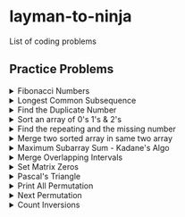 # layman-to-ninja
List of coding problems

## Practice Problems

<details><summary>Fibonacci Numbers</summary>

```Java
package org.example;

import java.util.Arrays;

public class FibonacciNumber {

    public static void main(String[] args) {
        int n = 7;
        // recursive solution
        System.out.println(fib_recursive(n));

        // Dynamic programming
        int[] dp_arr = new int[n+1];
        Arrays.fill(dp_arr, -1);
        System.out.println(fib_memoization(n, dp_arr));
    }

    public static int fib_recursive(int n) {
        // base case
        if(n <= 1) return n;

        // recursive call
        return fib_recursive(n-1) + fib_recursive(n-2);
    }

    public static int fib_memoization(int n, int[] dp) {
        // base case
        if(n <= 1) return n;

        // if dp arr has value; use that
        if(dp[n] != -1) return dp[n];

        // Compute and Memoize the answer
        dp[n] = fib_memoization(n-1, dp) + fib_memoization(n-2, dp);
        return dp[n]; // first memoize; then return
    }

}

```
</details>

<details><summary>Longest Common Subsequence</summary>

##### Description

> A subsequence of a string is a new string generated from the original string with some characters (can be none) deleted without changing the relative order of the remaining characters.
> 
> For example, `"ace"` is a subsequence of `"abcde"`.
> 
> A common subsequence of two strings is a subsequence that is common to both strings.
>
> **Example**<br>
> **Input:** text1 = "abcde", text2 = "ace"
> **Output:** 3  
> **Explanation:** The longest common subsequence is "ace" and its length is 3.

Leetcode Link : [https://leetcode.com/problems/longest-common-subsequence/](https://leetcode.com/problems/longest-common-subsequence/)

##### Recursive Tree

[![](https://mermaid.ink/img/pako:eNp1VNFOwyAU_RWCD9OIZtC9rCYmk0t_QB8xBluqi21Zus7EOP9d2kLHsHYP2849l3s4B_qNc1NonOK3Vu3e0RPIBtlncynxhsORC5D4asQeLBZD1PECjFvoDAALvJwBdKCcADEwXqb_eaX2e9AlMp-6rdQOlduqSi_W67Jcr0luKtOmF8vl8m6ky8aJRjc398dOfWi02CyO6OEvzHuYOvEnPDd1bZqxzMOqxJfX9EriaTEeLAaWDX9h0cNuBgy4OXTIlOjVHJpiagEaTZh6fOFMGix6jnCGzSwrvA2cjkGFmTCXUxACi3MSNA5KsCioLAoKknFU0JIELf6QRLlwOlPoXePM7yCKDJgXHdkvqNc-5wid6ernCOb3F0UQFaIAjihzNswMy9CM9uEoJN6raFMi8ZbFKlwhY5HdIvlHFkO-Y06Z39RqDCuML7TTDl555pybrgire9UUaG-QaW7t8-yPmG2xxT714f4iToAAJYIAI8J-M5L5C33Xs06f8RIjhAmudVurbWFfSN89Yi_Bu661xKn9Waj2Q2LZ_FjeYVeoToti25kWp6Wq9ppgdejM41eTT8DIgq2yb7faoT-_UNVYiw)](https://mermaid.live/edit#pako:eNp1VNFOwyAU_RWCD9OIZtC9rCYmk0t_QB8xBluqi21Zus7EOP9d2kLHsHYP2849l3s4B_qNc1NonOK3Vu3e0RPIBtlncynxhsORC5D4asQeLBZD1PECjFvoDAALvJwBdKCcADEwXqb_eaX2e9AlMp-6rdQOlduqSi_W67Jcr0luKtOmF8vl8m6ky8aJRjc398dOfWi02CyO6OEvzHuYOvEnPDd1bZqxzMOqxJfX9EriaTEeLAaWDX9h0cNuBgy4OXTIlOjVHJpiagEaTZh6fOFMGix6jnCGzSwrvA2cjkGFmTCXUxACi3MSNA5KsCioLAoKknFU0JIELf6QRLlwOlPoXePM7yCKDJgXHdkvqNc-5wid6ernCOb3F0UQFaIAjihzNswMy9CM9uEoJN6raFMi8ZbFKlwhY5HdIvlHFkO-Y06Z39RqDCuML7TTDl555pybrgire9UUaG-QaW7t8-yPmG2xxT714f4iToAAJYIAI8J-M5L5C33Xs06f8RIjhAmudVurbWFfSN89Yi_Bu661xKn9Waj2Q2LZ_FjeYVeoToti25kWp6Wq9ppgdejM41eTT8DIgq2yb7faoT-_UNVYiw)

##### Code

```Java
package org.example;

import java.util.Arrays;

public class LongestCommonSubsequence {

    public static void main(String[] args) {

        // input
        char[] str1 = "ACD".toCharArray();
        char[] str2 = "CED".toCharArray();

        // recursive solution
        System.out.println("Recursive solution: " + lcs_rec(0,0, str1, str2));

        // Dynamic programming solution
        int[][] dp_arr = new int[str1.length][str2.length];
        Arrays.stream(dp_arr).forEach(a -> Arrays.fill(a, -1));
        System.out.println("DP solution: " + lcs_memoization(0, 0, str1, str2, dp_arr));
        Arrays.stream(dp_arr).forEach(a -> Arrays.fill(a, -1));
        System.out.println("DP Top down: " + lcs_topdown(str1.length-1, str2.length-1, str1, str2, dp_arr));
    }

    private static int lcs_rec(int i, int j, char[] str1, char[] str2) {
        // base case
        if(i >= str1.length || j >= str2.length)
            return 0;

        // when both ith and jth char matches
        if(str1[i] == str2[j])
            return 1+lcs_rec(i+1, j+1, str1, str2);

        // when ith and jth char does not match
        int left = lcs_rec(i+1, j, str1, str2);
        int right = lcs_rec(i, j+1, str1, str2);
        return Math.max(left, right);
    }

    // This method solves problem in BottomUp approach as we go from 0..n
    private static int lcs_memoization(int i, int j, char[] str1, char[] str2, int[][] dp) {
        // base case
        if(i >= str1.length || j >= str2.length)
            return 0;

        // if dp arr state has changed, use that value
        if(dp[i][j] != -1)
            return dp[i][j];

        // when both ith and jth char matches
        if(str1[i] == str2[j])
            return dp[i][j] = 1 + lcs_memoization(i+1, j+1, str1, str2, dp);

        // when ith and jth char does not match
        int left = lcs_memoization(i+1, j, str1, str2, dp);
        int right = lcs_memoization(i, j+1, str1, str2, dp);
        return dp[i][j] = Math.max(left, right);
    }

    private static int lcs_topdown(int i, int j, char[] str1, char[] str2, int[][] dp) {
        // base case
        if(i < 0 || j < 0)
            return 0;

        // if dp arr state has changed, use that value
        if(dp[i][j] != -1)
            return dp[i][j];

        // when both ith and jth char matches
        if(str1[i] == str2[j])
            return dp[i][j] = 1 + lcs_memoization(i-1, j-1, str1, str2, dp);

        // when ith and jth char does not match
        int left = lcs_memoization(i-1, j, str1, str2, dp);
        int right = lcs_memoization(i, j-1, str1, str2, dp);
        return dp[i][j] = Math.max(left, right);
    }

}
```

> **Recursive solution:** O(n.2^m), where m is the length of the first string and n is the length of the second string.<br>
> **Dynamic Programming:** O(n*m)
</details>

<details>
<summary>Find the Duplicate Number</summary>

##### Description
> Given array of `n+1` numbers contains `[1,n]` inclusive and there is only single repeated number
>
> Example:
> Input: nums = [1,3,4,2,2]
> Output: 2

Leetcode link: [https://leetcode.com/problems/find-the-duplicate-number/](https://leetcode.com/problems/find-the-duplicate-number/)

Exxplnation video: [https://www.youtube.com/watch?v=32Ll35mhWg0&ab_channel=takeUforward](https://www.youtube.com/watch?v=32Ll35mhWg0&ab_channel=takeUforward)

##### Code

```Java
package org.example;

import java.util.Arrays;
import java.util.NoSuchElementException;

public class FindDuplicateNumber {

    public static void main(String[] args) {
        int[] arr = {1,3,5,2,8,4,7,6,7};
        System.out.println("Optimal solution with linkedlist " +
                "slow and fast pointer :" + findDuplicate(arr));
        System.out.println("Brute force solution with sorting: " + findDuplicate_brute_force(arr));
        System.out.println("Hash frequency count solution: " + findDuplicate_hash_frequency(arr));
    }

    private static int findDuplicate(int[] arr) {
        int slowPtr = arr[0];
        int fastPtr = arr[0];

        do {    // first collision in loop
            slowPtr = arr[slowPtr];
            fastPtr = arr[arr[fastPtr]];
        } while (slowPtr != fastPtr);

        // meet at the start of loop to find duplicate
        fastPtr = arr[0];
        while (slowPtr != fastPtr) {
            slowPtr = arr[slowPtr];
            fastPtr = arr[fastPtr];
        }
        return slowPtr;
    }

    private static int findDuplicate_brute_force(int[] arr) {
        Arrays.sort(arr);
        for(int i=0; i<arr.length-1; i++) {
            if(arr[i] == arr[i+1]) {
                return arr[i];
            }
        }
        throw new NoSuchElementException("No duplicate found");
    }

    private static int findDuplicate_hash_frequency(int[] arr) {
        int[] freq = new int[arr.length];
        Arrays.fill(freq, 0);
        for(int num: arr) {
            freq[num]++;
        }
        for(int i=0; i<freq.length; i++) {
            if(freq[i] == 2)
                return i;
        }
        throw new NoSuchElementException("No duplicate found");
    }
}
```
</details>

<details>
<summary>
Sort an array of 0's 1's & 2's</summary>

##### Description

> Given array of n elements with 0, 1 and 2. Sort the array in single pass.
> 
> This is variation of Dutch National Flag Algorithm using which we can find solution in O(N) time.
> 
> Example:
> 
> Input: nums = [2,0,2,1,1,0]
> 
> Output: [0,0,1,1,2,2]

Leetcode link: [https://leetcode.com/problems/sort-colors/](https://leetcode.com/problems/sort-colors/)

Explnation video: [https://www.youtube.com/watch?v=oaVa-9wmpns&t=412s&ab_channel=takeUforward](https://www.youtube.com/watch?v=oaVa-9wmpns&t=412s&ab_channel=takeUforward)

##### Solution

Dutch National Flag Algorithm

![Color Sort Image - check in resource folder](https://share.sketchpad.app/22/07a-1ebb-1aea9d.png "Color Sort Algo")

##### Code

```Java
package org.example;

import java.util.Arrays;

public class SortColors {

    public static void main(String[] args) {
        int[] arr = {0,0,1,2,0,1,0,1,1,1,2,1,0};
        sortByBruteForce(arr);
        System.out.println();
        sortByCounting(arr);
        System.out.println();
        sortByDutchNationalFlagAlgo(arr);
    }

    private static void swap(int[] arr, int i, int j) {
        int tmp = arr[i];
        arr[i] = arr[j];
        arr[j] = tmp;
    }

    // single pass solution
    private static void sortByDutchNationalFlagAlgo(int[] arr) {
        int low = 0;
        int high = arr.length-1;
        int mid = 0;
        while(mid <= high) {
            switch (arr[mid]) {
                case 0 : {
                    swap(arr, low, mid);
                    low++;
                    mid++;
                    break;
                }
                case 1 : {
                    mid++;
                    break;
                }
                case 2 : {
                    swap(arr, mid, high);
                    high--;
                }
            }
        }
        for(int i: arr) {
            System.out.print(i + " ");
        }
    }

    private static void sortByBruteForce(int[] arr) {
        Arrays.sort(arr);
        for(int i: arr) {
            System.out.print(i + " ");
        }
    }

    // double pass solution O(2N)
    private static void sortByCounting(int[] arr) {
        int cnt_0s = 0;
        int cnt_1s = 0;
        int cnt_2s = 0;
        for(int i: arr) {
            if(i == 0) {
                cnt_0s++;
                continue;
            }
            if(i == 1) {
                cnt_1s++;
                continue;
            }
            cnt_2s++;
        }
        while(cnt_0s != 0 || cnt_1s != 0 || cnt_2s != 0) {
            if(cnt_0s != 0) {
                cnt_0s--;
                System.out.print(0 + " ");
                continue;
            }
            if(cnt_1s != 0) {
                cnt_1s--;
                System.out.print(1 + " ");
                continue;
            }
            cnt_2s--;
            System.out.print(2 + " ");
        }
    }
}
```
</details>

<details>
<summary>
Find the repeating and the missing number
</summary>

##### Description

> Given an unsorted array of size n. Array elements are in the range from 1 to n. One number from set {1, 2, …n} is missing and one number occurs twice in the array. Find these two numbers.
> 
> Example :
> 
> Input: arr[] = {4, 3, 6, 2, 1, 1}
> 
> Output: Missing = 5, Repeating = 1

GFG Problem link: [https://www.geeksforgeeks.org/find-a-repeating-and-a-missing-number/](https://www.geeksforgeeks.org/find-a-repeating-and-a-missing-number/)

Explanation video: [https://www.youtube.com/watch?v=5nMGY4VUoRY&ab_channel=takeUforward](https://www.youtube.com/watch?v=5nMGY4VUoRY&ab_channel=takeUforward)

##### Solution

Method 1 : Sorting

Approach:
Sort the input array. Traverse the array and check for missing and repeating.

Time Complexity: `O(nLogn)`

Note that after sorting, to find missing and repeating number in single pass is not that simple and intuitive. Do check for corner cases. Check the implementation and verify if that indeed find correct result.

![Repeating and missing number algo - check resource folder](https://share.sketchpad.app/22/89a-49a9-d4d5c0.png "Repeating and MissingNumber_sort image")

Code:

Input: `int[] arr = {4, 3, 6, 2, 1, 1};`

```Java
    private static void printTwoNumberBySorting(int[] arr) {
        System.out.println("Print by sorting");
        Arrays.sort(arr);
        for(int idx=1,arr_idx=0 ; arr_idx < arr.length;) {
            if(arr[arr_idx] != idx) {
                if(arr[arr_idx] < idx) {
                    System.out.println("Repeating Number: " + arr[arr_idx]);
                    arr_idx++;
                } else {
                    System.out.println("Missing Number: " + idx);
                    idx++;
                }
            } else {
                idx++;
                arr_idx++;
            }
        }
    }
```

Method 2: Print by Hash Frequency- counting

Time Complexity: O(n)

Auxiliary Space: O(n)

```Java
    private static void printTwoNumberByHashFrequency(int[] arr) {
        System.out.println("Print by hash frequency");
        int[] freq_arr = new int[arr.length+1];
        Arrays.fill(freq_arr, 0);
        for(int num: arr) {
            freq_arr[num]++;
        }
        for(int i=1; i<freq_arr.length; i++) {
            if(freq_arr[i] == 2)
                System.out.println("Repeating Number: " + i);
            if(freq_arr[i] == 0)
                System.out.println("Missing Number: " + i);
        }
    }
```

Method 3: Solve by equation

Approach:

- Let `x` be the missing and `y` be the repeating element.
- Get the sum of all numbers using formula `S = n(n+1)/2`
- Get sum of all number squares `S^2 = n(n+1)(2n+1)/6`
- The above two steps give us two equations, we can solve the equations and get the values of `x` and `y`.

In actual `arr` sum `x` will not be there and `y` will be there twice.

suppose give `arr` = `{2, 3, 3, 1, 4}` => 3 is repeating and 5 is missing 

So, `x - y` = `S - arr_sum` ((1+2+3+4+5) - (2+3+3+1+4))
`x - y` = 5 - 3 = 2

`x^2 - y^2` = `S^2 - arr_square_sum` ((1^2+2^2+3^2+4^2+5^2) - (2^2+3^2+3^2+1^2+4^2))
`(x+y)(x-y)` = 5^2 - 3^2 = 25 - 9 = 16

we can replace `x-y` value in above equation

`x+y` = 16/2 = 8

now,

`x-y` = 2

`x+y` = 8

`2x` = 10, `x` = 5, `y` = 3

Time Complexity: `O(n)`

Code

```Java
    private static void printTwoNumberByEquation(int[] arr) {
        System.out.println("Print by equation");
        int n = arr.length;
        long sum = ((long) n *(n+1))/2;
        long square_sum = (n*(n+1)*((2L *n)+1))/6;

        long arr_sum = Arrays.stream(arr).sum();
        long arr_square_sum = Arrays.stream(arr).map(num -> num * num).sum();

        long x_min_y = sum - arr_sum;
        long x_plus_y = (square_sum - arr_square_sum)/x_min_y;

        long x = (x_plus_y + x_min_y)/2;
        long y = x - x_min_y;
        System.out.println("Repeating Number: " + y);
        System.out.println("Missing Number: " + x);
    }
```

Method 4 : Use XOR operation

> XOR operation return `true` only if either condition is true, not both true and not both false. So, 1 and 0 gives 1 other is 0 and 1 gives 1
>
> Also note, number's XOR with self gives `0` as all bit cancel each other. `3^3 = 0`

Approach:

- Let x and y be the desired output elements.
- Calculate XOR of all the array elements.

`XOR = arr[0]^arr[1]^arr[2]…..arr[n-1]`

- XOR the result with all numbers from 1 to n

`XOR = XOR^1^2^…..^n`

- In the result `XOR`, all elements would nullify each other except `x` and `y`. All the bits that are set in `XOR` will be set in either `x` or `y`. So if we take any set bit (We have chosen the rightmost set bit in code) of `XOR` and divide the elements of the array in two sets – one set of elements with same bit set and other set with same bit not set. By doing so, we will get `x` in one set and `y` in another set. Now if we do XOR of all the elements in first set, we will get `x`, and by doing same in other set we will get `y`.
- We put array elements in 2 buckets based on set bit and then again put all elements from 1...n in 2 buckets. So, each bucket cancel all elements except `x` and `y`. As same number XOR cancel each other and gives 0

First 2 XOR operation is just to find set bit position and we took right most set bit

Time Complexity: `O(5n)` as we iterate 5 times i.e `O(n)`

```Java
    private static void printTwoNumberByXOR(int[] arr) {
        System.out.println("Print by XOR");
        int xor_all = 0;

        // get XOR of all arr elements
        for (int i : arr) {
            xor_all ^= i;
        }

        // XOR the above with numbers from 1 to n
        for(int i=1; i<=arr.length; i++) {
            xor_all ^= i;
        }

        int set_bit_no = xor_all & -xor_all;
        int x = 0;
        int y = 0;

        // now divide arr elements in two baskets based on set bit
        for (int j : arr) {
            if ((j & set_bit_no) != 0) {
                x ^= j;
            } else {
                y ^= j;
            }
        }

        for(int i=1; i<=arr.length; i++) {
            if((i & set_bit_no) != 0) {
                x ^= i;
            } else {
                y ^= i;
            }
        }

        // to figure out which one is missing and which one is repeating
        int x_count = 0;
        for(int num: arr) {
            if(num == x) {
                x_count++;
            }
        }
        if(x_count == 2) {
            System.out.println("Repeating Number: " + x);
            System.out.println("Missing Number: " + y);
        } else {
            System.out.println("Repeating Number: " + y);
            System.out.println("Missing Number: " + x);
        }
    }
```

</details>

<details>
<summary>Merge two sorted array in same two array</summary>

##### Description

> Given two sorted arrays, we need to merge them in O((n+m)*log(n+m)) time with O(1) extra space into a sorted array, when n is the size of the first array, and m is the size of the second array.
> 
> Exmple:
> 
> int[] arr1 = {34,35,36,37};
> 
> int[] arr2 = {3,4,5};
> 
> Output: 
> 3 4 5 34
> 
> 35 36 37

GFG problem link: [https://www.geeksforgeeks.org/efficiently-merging-two-sorted-arrays-with-o1-extra-space/](https://www.geeksforgeeks.org/efficiently-merging-two-sorted-arrays-with-o1-extra-space/)

Explanation video: [https://www.youtube.com/watch?v=hVl2b3bLzBw&t=431s&ab_channel=takeUforward](https://www.youtube.com/watch?v=hVl2b3bLzBw&t=431s&ab_channel=takeUforward)

##### Solution

Approach 1 : Selection sort on both array. As both are sorted; compare element from first array with first element of second array and swap if required and sort second array after every swap to keep both array sorted all the time.

Approach 2 : Shellsort - h-sorted array. Here we used h = n/2 and for odd n value we kept h = n/2 + n%2. Shellsort is extension of Insertion sort only, here we try to compare with h distance element instead of next element in array to reduce inversion pair in array. 

##### Code

```Java
package org.example;

public class MergeTwoArrWithConstantSpace {

    public static void main(String[] args) {
        int[] arr1 = {34,35,36,37};
        int[] arr2 = {3,4,5};
        sortTwoArrWithInsertionSort(arr1, arr2);
        printArray(arr1, arr2);
        int[] arr3 = {34,35,36,37};
        int[] arr4 = {3,4,5};
        sortTwoArrWithGapMethod_shellsort(arr3, arr4);
        printArray(arr3, arr4);
    }

    private static void sortTwoArrWithGapMethod_shellsort(int[] arr1, int[] arr2) {
        int n = arr1.length;
        int m = arr2.length;

        int h = (n+m)/2 + (n+m)%2;
        int i, j;
        while(h > 0) { // h-sort the array to swap long distance element

            // compare ele in first arr
            for(i = 0; i+h < n; i++) {
                if(arr1[i] > arr1[i+h]) {
                    int tmp = arr1[i];
                    arr1[i] = arr1[i+h];
                    arr1[i+h] = tmp;
                }
            }

            // compare ele in second arr
            for(j = h>n ? h-n : 0; i < n && j < m; i++,j++) {
                if(arr1[i] > arr2[j]) {
                    int tmp = arr1[i];
                    arr1[i] = arr2[j];
                    arr2[j] = tmp;
                }
            }

            // if we haven't checked all second arr elements
            if(j < m) {
                for(j = 0; j+h < m; j++) {
                    if(arr2[j] > arr2[j+h]) {
                        int tmp = arr2[j];
                        arr2[j] = arr2[j+h];
                        arr2[j+h] = tmp;
                    }
                }
            }
            h = h == 1 ? 0 : h/2 + h%2; // return 0 for h == 1 else infinite loop
        }
    }

    private static void sortTwoArrWithInsertionSort(int[] arr1, int[] arr2) {
        int n = arr1.length;
        int m = arr2.length;

        // apply Insertion sort logic
        for(int i = 0; i < n; i++) {
            if(arr1[i] > arr2[0]) { // comparing only with first ele as both arrays are sorted
                int tmp = arr1[i];
                arr1[i] = arr2[0];
                arr2[0] = tmp;
            }

            // sort second array if not sorted
            for(int j=1; j < m && arr2[j] < arr2[j-1]; j++) {
                int tmp = arr2[j];
                arr2[j] = arr2[j-1];
                arr2[j-1] = tmp;
            }
        }
    }

    private static void printArray(int[] arr1, int[] arr2) {
        // print the sorted arr 1
        for(int num: arr1) {
            System.out.print(num + " ");
        }
        System.out.println();
        // print the sorted arr 2
        for(int num: arr2) {
            System.out.print(num + " ");
        }
        System.out.println();
    }
}
```
</details>

<details>
<summary>
Maximum Subarray Sum - Kadane's Algo
</summary>

##### Description

> Given an integer array `nums`, find the contiguous subarray (containing at least one number) which has the largest sum and return its sum.
>
> A subarray is a contiguous part of an array.
> 
> Exmaple
> 
> Input: nums = [-2,1,-3,4,-1,2,1,-5,4]
> 
> Output: 6
> 
> Explanation: [4,-1,2,1] has the largest sum = 6.

Leetcode problem link: [https://leetcode.com/problems/maximum-subarray/](https://leetcode.com/problems/maximum-subarray/)

Explanation video : [https://www.youtube.com/watch?v=w_KEocd__20&t=167s&ab_channel=takeUforward](https://www.youtube.com/watch?v=w_KEocd__20&t=167s&ab_channel=takeUforward)

##### Solution

![Kadane's Algorithm](src/main/resources/img/Kadanes-algo.jpeg "Kadane's Algorithm")

##### Code

```Java
package org.example;

public class MaximumSubArraySum {

    public static void main(String[] args) {
        int[] arr = {-2,1,-3,4,-1,2,1,-5,4};
        System.out.println("Maximum subarray sum, Kadane's method: " +
                maxSubArraySum_Kadanes_algo(arr));
        System.out.println("Brute force approach: " +
                maxSubArraySum_bruteforce(arr));
    }

    private static int maxSubArraySum_Kadanes_algo(int[] arr) {
        int sum = 0;
        int max = arr[0];
        for(int num: arr) {
            sum += num;
            if(sum > max) max = sum;
            if(sum < 0) sum = 0;
        }
        return max;
    }

    private static int maxSubArraySum_bruteforce(int[] arr) {
        int max = 0;
        for(int i=0; i<arr.length; i++) {
            int sum = 0;
            for(int j=i; j<arr.length; j++) {
                sum += arr[j];
                max = Math.max(max, sum);
            }
        }
        return max;
    }
}
```
</details>

<details>
<summary>Merge Overlapping Intervals</summary>

##### Description
> Given an array of `intervals` where `intervals[i] = [start, end]`, merge all overlapping intervals, and return an array of the non-overlapping intervals that cover all the intervals in the input.

Example 1

> Input: intervals = [[1,3],[2,6],[8,10],[15,18]]
> 
> Output: [[1,6],[8,10],[15,18]]
> 
> Explanation: Since intervals [1,3] and [2,6] overlaps, merge them into [1,6].

Example 2

> Input: intervals = [[1,4],[4,5]]
> 
> Output: [[1,5]]
> 
> Explanation: Intervals [1,4] and [4,5] are considered overlapping.

Leetcode problem link: [https://leetcode.com/problems/merge-intervals/](https://leetcode.com/problems/merge-intervals/)

Explanation video : [https://www.youtube.com/watch?v=2JzRBPFYbKE&ab_channel=takeUforward](https://www.youtube.com/watch?v=2JzRBPFYbKE&ab_channel=takeUforward)

##### Code

```Java
package org.example;

import java.util.ArrayList;
import java.util.Arrays;
import java.util.Comparator;
import java.util.List;

public class MergeIntervals {

    public static void main(String[] args) {
        int[][] input = {{1,4}, {2,6}, {11,12}, {9,11}, {15,18}, {16,17}};
        int[][] output = mergeInterval(input);
        for(int[] arr : output) {
            System.out.print("(" + arr[0] + "," + arr[1] + ") ");
        }
    }

    private static int[][] mergeInterval(int[][] intervals) {
        List<int[]> result = new ArrayList<>();

        if(intervals == null || intervals.length == 0) {
            return result.toArray(new int[0][]);
        }

        Arrays.sort(intervals, Comparator.comparingInt(a -> a[0]));
        int start = intervals[0][0];
        int end = intervals[0][1];

        for(int[] arr: intervals) {
            if(arr[0] <= end)
                end = Math.max(end, arr[1]);
            else {
                result.add(new int[]{start, end});
                start = arr[0];
                end = arr[1];
            }
        }
        result.add(new int[]{start, end}); // add the last merged pair
        return result.toArray(new int[0][]);
    }
}
```
</details>

<details>
<summary>Set Matrix Zeros</summary>

##### Description

> Given an `m x n` integer matrix `matrix`, if an element is `0`, set its entire row and column to `0`'s.
>
> Example:
> 
> Input: matrix = 
> 
> [[1,1,1],
> 
>  [1,0,1],
> 
>  [1,1,1]]
> 
> Output: 
> 
> [[1,0,1],
> 
> [0,0,0],
> 
> [1,0,1]]

Leetcode problem link: [https://leetcode.com/problems/set-matrix-zeroes/](https://leetcode.com/problems/set-matrix-zeroes/)

Explanation video: [https://www.youtube.com/watch?v=M65xBewcqcI&ab_channel=takeUforward](https://www.youtube.com/watch?v=M65xBewcqcI&ab_channel=takeUforward)

##### Solution

1) Brute-force approach:

- traverse the matrix and check if any element is `0` - set entire row and column elements as -1.
- do not change any other `0` to `-1` while marking row and column
- iterate again and update all `-1` entry to `0`
- we assume given input matrix contains only `+ve` values else instead of `-1` choose any other value which is not present in matrix

![Set Matrix Zero - Brute force solution](src/main/resources/img/SetMatrixZero_bruteForce.png "Brute-force Solution")

Time Complexity: `O(m*n) * O(m+n)`

Space Complexity: O(1)

2) Brute-force optimization approach(with extra space):

 - to optimize further, we take 2 arrays of size rows and columns respectively. 
 - approach will be similar to the solution 1, traverse the `matrix` and for every `0` entry in matrix update `row` and `column` array's respective entry with `-1`.
 - here, we choose `-1` and not `0` as to avoid `row` and `column` array initialization with dummy values. As Java initialize both with `0`s.
 - traverse matrix again and for every index check respective `row` and `column` array entry, if any of them contain value `-1`, set matrix value as `0`

![Set Matrix Zero - Brute force optimal](src/main/resources/img/SetMatrixZero-bruteforce-optimal.png "Brute-force optimization solution")

Time Complexity: `O(n*m) + O(n*m)` = `O(2*n*m)` = `O(n*m)`

Space Complexity: `O(n) + O(m)` for taking 2 extra array

3) Optimal Approach (take those extra space inside matrix 1st row,column):

![Set Matrix Zero - Optimal](src/main/resources/img/SetMatrixZero_optimal.png "Optimal Solution")

Time Complexity: `O(2*n*m)` as we traverse twice

Space Complexity: `O(1)`

##### Code

```Java
package org.example;

import java.util.Arrays;

public class SetMatrixZeroes {

    public static void main(String[] args) {
        int[][] arr_input1 = {
                {1,1,1},
                {1,0,1},
                {1,1,1}
        };
        int[][] arr_input2 = Arrays.stream(arr_input1).map(int[]::clone).toArray(int[][]::new);
        int[][] arr_input3 = Arrays.stream(arr_input1).map(int[]::clone).toArray(int[][]::new);
        setZerosBruteforce(arr_input1);
        printMatrix(arr_input1);
        setZeroBruteforce_optimal(arr_input2);
        printMatrix(arr_input2);
        setZeros(arr_input3);
        printMatrix(arr_input3);
    }

    private static void setZeros(int[][] matrix) {
        boolean top_corner_flag = false;
        for(int i=0; i<matrix.length; i++) {
            if(matrix[i][0] == 0) top_corner_flag = true;
            for(int j=1; j<matrix[i].length; j++)
                if (matrix[i][j] == 0)
                    matrix[i][0] = matrix[0][j] = 0;
        }

        // traverse in reverse order
        for(int i=matrix.length-1; i>=0; i--) {
            for (int j=matrix[i].length-1; j>=1; j--)
                if(matrix[i][0] == 0 || matrix[0][j] == 0)
                    matrix[i][j] = 0;
            if(top_corner_flag) matrix[i][0] = 0;
        }
    }

    private static void setZeroBruteforce_optimal(int[][] matrix) {
        int[] row = new int[matrix.length];
        int[] column = new int[matrix[0].length]; // atleast 1 row will be there as per given constraints

        for(int i=0; i<matrix.length; i++) {
            for(int j=0; j<matrix[i].length; j++) {
                if(matrix[i][j] == 0) {
                    row[i] = -1; column[j] = -1;
                }
            }
        }

        for(int i=0; i<matrix.length; i++) {
            for(int j=0; j<matrix[i].length; j++) {
                if(row[i] == -1 || column[j] == -1)
                    matrix[i][j] = 0;
            }
        }
    }

    private static void setZerosBruteforce(int[][] matrix) {
        for(int i=0; i< matrix.length; i++) {
            for(int j=0; j<matrix[i].length; j++) {
                if(matrix[i][j] == 0) {
                    for(int row=0; row<matrix.length; row++) {
                        if(matrix[row][j] != 0) matrix[row][j] = -1;
                    }
                    for(int col=0; col<matrix[i].length; col++) {
                        if(matrix[i][col] != 0) matrix[i][col] = -1;
                    }
                }
            }
        }

        for(int i=0; i<matrix.length; i++)
            for(int j=0; j<matrix[i].length; j++)
                if(matrix[i][j] == -1) matrix[i][j] = 0;
    }

    private static void printMatrix(int[][] arr) {
        for(int[] a: arr) {
            for(int num: a) {
                System.out.print(num + " ");
            }
            System.out.println();
        }
    }
}
```
</details>

<details>
<summary>Pascal's Triangle</summary>

##### Description

> Given an integer numRows, return the first numRows of Pascal's triangle.
>
> In Pascal's triangle, each number is the sum of the two numbers directly above it as shown:

![Pascal's Triangle](https://upload.wikimedia.org/wikipedia/commons/0/0d/PascalTriangleAnimated2.gif "Pascal's Triangle wiki image")

##### Code

```Java
package org.example;

public class PascalTriangle {

    public static void main(String[] args) {
        int[][] pascal = pascalTriangle(5);
        for(int[] arr: pascal) {
            for(int ele: arr) {
                System.out.print(ele + " ");
            }
            System.out.println();
        }
    }

    private static int[][] pascalTriangle(int num) {
        int[][] result = new int[num][];
        int[] row, prev_row = new int[1];
        for(int i=0; i<num; i++) {
            row = new int[i+1];
            for(int j=0; j<=i; j++) {
                if(j==0 || j==i)
                    row[j] = 1;
                else
                    row[j] = prev_row[j-1] + prev_row[j];
            }
            prev_row = row;
            result[i] = row;
        }
        return result;
    }
}
```
</details>

<details>
<summary>Print All Permutation</summary>

##### Description

> Given input string or Input list or Input array - print all permutation of it.
>
> Example:
> Input: "ABC"
>
> Output:
> 
> ABC
ACB
BAC
BCA
CAB
CBA

##### Explanation:

Here is how we do it manually for input "DOG".
- Let’s take the first letter of our string input it in our memory: `D`
- Now, let’s take the remaining letters: `O`, `G`
- Let’s make one word by taking the remaining letters, and then add them to our first letter, one by one: `D` + `OG`, and `D` + `GO`. So we now have 2 permutations: `DOG` and `DGO`.
- Let’s move on to the second letter: `O`, and take the remaining letter and set them aside: `D` and `G`.
- Let’s make another permutation of those: `O` + `DG` and `O` + `GD`. Now we have 4 permutations: `DOG`, `DGO`, `ODG`, `OGD`.
- Now let’s tackle the last letter: `G`. And set aside the remaining letters: `D` and `O`.
- Let’s make permutation of that: `G` + `DO` and `G` + `OD`. Now we have 6 permutations: `DOG`, `DGO`, `ODG`, `OGD`, `GDO`, `GOD`.
- We’d now just have to return all these combinations in an array.

Above explanation quoted from blog: [https://medium.com/swlh/step-by-step-guide-to-solving-string-permutation-using-recursion-in-javascript-a11d098d5b83](https://medium.com/swlh/step-by-step-guide-to-solving-string-permutation-using-recursion-in-javascript-a11d098d5b83)

Let's implement same in Java for String input. As Strings are immutable in Java so any concat operation on String will generate new String. So, in case of Recursive call we can treat it as local parameter variable. Check below 2 implementation, #1 with String input and #2 with List<Integer>. In #2 we need create new object of `List<Integer>` for every recursive call.

1) String implementation

```Java
permute_str("", "ABC");
```

```Java
private static void permute_str(String prefix, String str) {
    int n = str.length();
    if(n == 0) System.out.println(prefix);
    else {
        for(int i=0; i<n; i++)
            permute_str(prefix + str.charAt(i), str.substring(0, i) + str.substring(i + 1, n));
    }
}
```

2) List<Integer> as param (can be any list of object)

```Java 
permute_list(new ArrayList<>(), new ArrayList<>(Arrays.asList(1,2)));
```

```Java
private static void permute_list(List<Integer> prefixList, List<Integer> list) {
    int n = list.size();
    if(n == 0) System.out.println(Arrays.toString(prefixList.toArray()));
    else {
        for(int i=0; i<n; i++) {
            // create new lists for next iteration
            List<Integer> newPrefList = new ArrayList<>(prefixList);
            List<Integer> newList = new ArrayList<>(list);

            newPrefList.add(newList.get(i));
            newList.remove(i);

            permute_list(newPrefList, newList);
        }
    }
}
```

Above #2 is same as #1 implementation, we take one element common and call recursive method to fetch permutation of `n-1` elements. Note, we created new list for each recursive call. 

This implementation are not the most efficient one in terms of time and space complexity but that is not our intention for above code. Above is to develop intuition about recursive call inside loop iteration.

Also read below stackoverflow answer:

> To use recursion effectively in design, you solve the problem by assuming you've already solved it. The mental springboard for the current problem is "if I could calculate the permutations of `n-1` characters, then I could calculate the permutations of `n` characters by choosing each one in turn and appending the permutations of the remaining `n-1` characters, which I'm pretending I already know how to do".
> 
> Then you need a way to do what's called "bottoming out" the recursion. Since each new sub-problem is smaller than the last, perhaps you'll eventually get to a sub-sub-problem that you REALLY know how to solve.
> 
> In this case, you already know all the permutations of ONE character - it's just the character. So you know how to solve it for `n=1` and for every number that's one more than a number you can solve it for, and you're done. This is very closely related to something called mathematical induction.

Link to answer: [https://stackoverflow.com/a/7540364](https://stackoverflow.com/a/7540364)

Above 2 implementation if we stare at the code for some time eventually it will be obvious. But if you google for 'print all permutation' implementation, most quoted solution is as below:

```Java 
permute(Arrays.asList(1,2), 0);
```

```Java
private static void permute(List<Integer> list, int k) {
    for(int i=k; i<list.size(); i++) {
        Collections.swap(list, i, k);
        permute(list, k+1);
        Collections.swap(list, k, i);
    }
    if(k == list.size()-1) {
        System.out.println(Arrays.toString(list.toArray()));
    }
}
```

Above code is doing same as the algorithm steps mentioned above, but it does that by swapping elements on the same list (we could use Array also).

Another thing to note here, `swap()` call before permutation is to actually swap the given list element and `swap()` call after permutation call is to undo the above first `swap()` done before so that for next iteration - **for the same recursive call level** - we get back the input list as given on the initial invocation.

##### Recursive call walkthrough with println statements

    ============WE ARE IN RECURSION========= with k = 0======
    ===========ITERATION=========== i = 0
    
        ============WE ARE IN RECURSION========= with k = 1======
        ===========ITERATION=========== i = 1

            ============WE ARE IN RECURSION========= with k = 2======
            Out of the for loop...
            ********Remove Call Stack=******** with k = 2***********

        ============WE ARE BACK IN RECURSION========= with k = 1======
        
        Out of the for loop...
        Printing Arr : ########## OUTPUT ###########
        [1, 2] 
        ********Remove Call Stack=******** with k = 1***********
        
    ============WE ARE BACK IN RECURSION========= with k = 0======
    
    ===========ITERATION=========== i = 1
    BEFORE permute: swap i: 1, k: 0 - arr :[2, 1]
        ============WE ARE IN RECURSION========= with k = 1======
        ===========ITERATION=========== i = 1
        
            ============WE ARE IN RECURSION========= with k = 2======
            Out of the for loop...
            ********Remove Call Stack=******** with k = 2***********
            
        ============WE ARE BACK IN RECURSION========= with k = 1======

        Out of the for loop...
        Printing Arr : ########## OUTPUT ###########
        [2, 1]
        ********Remove Call Stack=******** with k = 1***********

    ============WE ARE BACK IN RECURSION========= with k = 0======
    AFTER permute: swap i: 1, k: 0 - arr :[1, 2]
    Out of the for loop...
    ********Remove Call Stack=******** with k = 0***********

Above walk-through is for input `[1,2]`. Note how we are swapping elements before generating output and later swap it back before next iteration, which you can see at last line, code reverts `[2,1]` to `[1,2]`. That can be observed, and it will more obvious if you run code with input `[1,2,3]`.

Recursion is something that computers can do but Human can not and that's why it is very difficult to wrap our head around some code like above. At least I could not. We can prove it works, and we can debug and check that it works but when writing any new solution for any problem it is not very intuitive to come up with recursive solution.

Code with above println statements:

```Java 
permute(Arrays.asList(1,2), 0);
```

```Java
private static void permute(List<Integer> list, int k) {
    System.out.println("============WE ARE IN RECURSION========= with k = " + k + "======");
    for(int i=k; i<list.size(); i++) {
        System.out.println("===========ITERATION=========== i = " + i);
        Collections.swap(list, i, k);
        System.out.println(i != k ?
                "BEFORE permute: swap i: " + i + ", k: " + k + " - arr :" + Arrays.toString(list.toArray())
                : "");
        permute(list, k+1);
        System.out.println("============WE ARE BACK IN RECURSION========= with k = " + k + "======");
        Collections.swap(list, k, i);
        System.out.println(i != k ?
                "AFTER permute: swap i: " + i + ", k: " + k + " - arr :" + Arrays.toString(list.toArray())
                : "");
    }
    System.out.println(" Out of the for loop...");
    if(k == list.size()-1) {
        System.out.println(" Printing Arr : ");
        System.out.println(Arrays.toString(list.toArray()));
    }
    System.out.println("********Remove Call Stack=******** with k = " + k+"***********\n");
}
```
</details>

<details>
<summary>Next Permutation</summary>

##### Description

> A **permutation** of an array of integers is an arrangement of its members into a sequence or linear order.
> 
> For `arr = [1, 2, 3]`, the following are considered permutations of `arr: [1,2,3], [1,3,2], [3,1,2], [2,3,1]`.
> 
> The **next permutation** of an array of integers is the next lexicographically greater permutation of its integer. More formally, if all the permutations of the array are sorted in one container according to their lexicographical order, then the next permutation of that array is the permutation that follows it in the sorted container
> 
> Given an array of integers `nums`, find the next _permutation_ of `nums`.
> 
> **Example 1**:
> 
> Input: nums = [1,2,3]
> 
> Output: [1,3,2]
> 
> **Example 2**:
> 
> Input: nums = [3,2,1]
> 
> Output: [1,2,3]
> 
> **Example 3**:
> 
> Input: nums = [1,1,5]
> 
> Output: [1,5,1]

Leetcode problem link: [https://leetcode.com/problems/next-permutation/](https://leetcode.com/problems/next-permutation/)

Explanation Video: [https://youtu.be/LuLCLgMElus](https://youtu.be/LuLCLgMElus)

##### Solution

![Next Permutation](src/main/resources/img/next-permutation.jpeg "Next Permutation")

##### Code

```Java
public class NextPermutation {

    public static void main(String[] args) {
        int[] arr = {1, 3, 5, 4, 2};
        System.out.println("Next permutation: ");
        nextPermute(arr);
        for(int a: arr) {
            System.out.print(a + " ");
        }
    }

    private static void nextPermute(int[] arr) {
        if(arr == null || arr.length <= 1) return;
        int i = arr.length-2;
        while (i >= 0 && arr[i] >= arr[i+1]) i--;
        if(i >= 0) {
            int j = arr.length - 1;
            while (arr[j] <= arr[i]) j--;
            swap(arr, i , j);
        }
        reverse(arr, i+1, arr.length-1);
    }

    private static void swap(int[] arr, int i, int j) {
        int tmp = arr[i];
        arr[i] = arr[j];
        arr[j] = tmp;
    }

    private static void reverse(int[] arr, int i, int j) {
        while(i < j) swap(arr, i++, j--);
    }
}
```
</details>

<details>
<summary>Count Inversions</summary>

##### Description

> Inversion Count for an array indicates – how far (or close) the array is from being sorted. If the array is already sorted, then the inversion count is 0, but if the array is sorted in the reverse order, the inversion count is the maximum.
>
> Formally speaking, two elements `a[i]` and `a[j]` form an inversion if `a[i] > a[j]` and `i < j`

Example

> Input: arr[] = {8, 4, 2, 1}
>
> Output: 6
>
> Explanation: Given array has six inversions:
>
> (8, 4), (4, 2), (8, 2), (8, 1), (4, 1), (2, 1).

GFG Problem link: [https://www.geeksforgeeks.org/counting-inversions/](https://www.geeksforgeeks.org/counting-inversions/)

Explanation Video: [https://youtu.be/kQ1mJlwW-c0](https://youtu.be/kQ1mJlwW-c0)

##### Code

```Java
import java.util.Arrays;

public class CountInversions {

    private static int[] aux; // auxiliary array for merges

    public static void main(String[] args) {
        int[] arr = {5, 3, 2, 4, 1};
        System.out.println("Inversion by brute-force: " + countInversionByBrute(arr));
        aux = new int[arr.length];
        System.out.println("Inversion by Merge Sort: " +
                countInversionByMergeSort(arr, 0, arr.length-1));
    }

    private static int countInversionByBrute(int[] arr) {
        int invCnt = 0;
        for(int i=0; i<arr.length-1; i++) {
            for(int j=i+1; j<arr.length; j++) {
                if(arr[i] > arr[j])
                    invCnt++;
            }
        }
        return invCnt;
    }

    private static int countInversionByMergeSort(int[] arr, int lo, int hi) {
        // sort arr[lo..hi]
        int invCnt = 0;
        if(hi <= lo) return invCnt;
        int mid = lo + (hi - lo)/2;
        invCnt += countInversionByMergeSort(arr, lo, mid);  // sort left half
        invCnt += countInversionByMergeSort(arr, mid+1, hi);    // sort right half
        invCnt += merge(arr, lo, mid, hi);  // merge results
        return invCnt;
    }

    private static int merge(int[] arr, int lo, int mid, int hi) {
        int invCnt = 0;
        int i = lo, j = mid+1; // left and right sub-arrya index

        aux = Arrays.copyOf(arr, arr.length);
        /*for(int k = lo; k <= hi; k++)
            aux[k] = arr[k];*/

        for(int k = lo; k <= hi; k++) {
            if      (i > mid)          arr[k] = aux[j++];
            else if (j > hi)           arr[k] = aux[i++];
            else if (aux[j] < aux[i])  {
                arr[k] = aux[j++];

                // here mid is left sub-array last ele, so + 1 is required
                invCnt += (mid - i) + 1;
            }
            else                       arr[k] = aux[i++];
        }
        return invCnt;
    }
}
```

Time Complexity: `O(nLogn)`

</details>